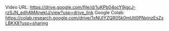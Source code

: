 Video URL: https://drive.google.com/file/d/1uKPb04ocY9jgcJ-rzSJN_edhAMAneklJ/view?usp=drive_link
Google Colab: https://colab.research.google.com/drive/1xNUIYZQR05k0mUtl0PNxjnzEsZsLBKX8?usp=sharing 
